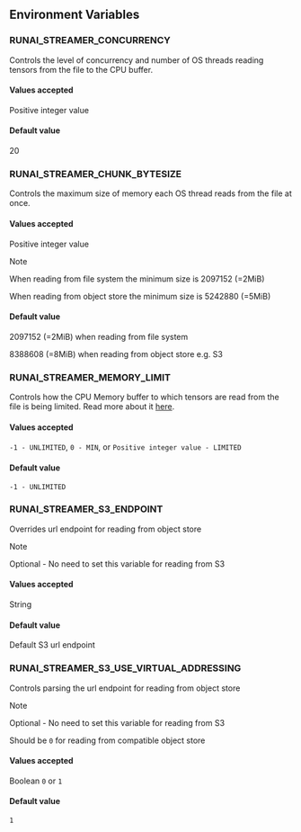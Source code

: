 ## Environment Variables

### RUNAI_STREAMER_CONCURRENCY

Controls the level of concurrency and number of OS threads reading tensors from the file to the CPU buffer.

#### Values accepted

Positive integer value

#### Default value

20

### RUNAI_STREAMER_CHUNK_BYTESIZE

Controls the maximum size of memory each OS thread reads from the file at once.

#### Values accepted

Positive integer value

> [!NOTE]
> When reading from file system the minimum size is 2097152 (=2MiB)
>
> When reading from object store the minimum size is 5242880 (=5MiB)

#### Default value

2097152 (=2MiB) when reading from file system

8388608 (=8MiB) when reading from object store e.g. S3

### RUNAI_STREAMER_MEMORY_LIMIT

Controls how the CPU Memory buffer to which tensors are read from the file is being limited. Read more about it [here](#MemoryCapModesSection).

#### Values accepted

`-1 - UNLIMITED`, `0 - MIN`, or `Positive integer value - LIMITED`

#### Default value

`-1 - UNLIMITED`

### RUNAI_STREAMER_S3_ENDPOINT

Overrides url endpoint for reading from object store

> [!NOTE]
> Optional - No need to set this variable for reading from S3

#### Values accepted

String

#### Default value

Default S3 url endpoint

### RUNAI_STREAMER_S3_USE_VIRTUAL_ADDRESSING

Controls parsing the url endpoint for reading from object store 

> [!NOTE]
> Optional - No need to set this variable for reading from S3
> 
> Should be `0` for reading from compatible object store

#### Values accepted

Boolean `0` or `1`

#### Default value

`1`
